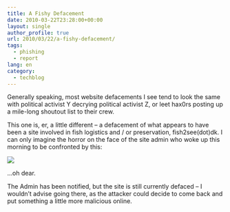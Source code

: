 ```yaml
---
title: A Fishy Defacement
date: 2010-03-22T23:28:00+00:00
layout: single
author_profile: true
url: 2010/03/22/a-fishy-defacement/
tags:
  - phishing
  - report
lang: en
category: 
  - techblog
---
```

Generally speaking, most website defacements I see tend to look the same with political activist Y decrying political activist Z, or leet hax0rs posting up a mile-long shoutout list to their crew.

This one is, er, a little different – a defacement of what appears to have been a site involved in fish logistics and / or preservation, fish2see(dot)dk. I can only imagine the horror on the face of the site admin who woke up this morning to be confronted by this:

[![](http://3.bp.blogspot.com/_vaUVXcmC3OI/S6f1pnhWtoI/AAAAAAAABXg/R5XocnkMWmM/s400/deadfishhack.jpg)](http://3.bp.blogspot.com/_vaUVXcmC3OI/S6f1pnhWtoI/AAAAAAAABXg/R5XocnkMWmM/s1600-h/deadfishhack.jpg)

…oh dear.

The Admin has been notified, but the site is still currently defaced – I wouldn’t advise going there, as the attacker could decide to come back and put something a little more malicious online.